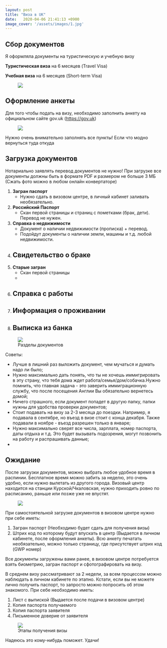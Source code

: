 ```yaml
---
layout: post
title: "Виза в UK"
date:   2020-04-06 21:41:13 +0900
image_cover: '/assets/images/1.jpg'
---
```


## Сбор документов

Я оформляла документы на туристическую и учебную визу

**Туристическая виза** на 6 месяцев (Travel Visa)

**Учебная виза** на 6 месяцев (Short-term Visa)

<figure>
  <img src="{{ site.url }}/assets/images/ticket.png" data-action="zoom" />
</figure>


## Оформление анкеты

Для того чтобы подать на визу, необходимо заполнить анкету на официальном сайте gov.uk (https://gov.uk)


<figure>
  <img src="{{ site.url }}/assets/" data-action="zoom" />
</figure>

Нужно очень внимательно заполнять все пункты! Если что модно вернуться туда откуда


## Загрузка документов

Нотариально заявлять перевод документов не нужно! При загрузке все документы должны быть в формате PDF и размером не больше 3 МБ (Сжать фото можно в любом онлайн конвертаторе)

1) **Загран паспорт** 
    - Нужно сдать в визовом центре, в личный кабинет заливать необязательно.
2) **Российский Паспорт**
    - Скан первой страницы и страниц с пометками (брак, дети). Перевод не нужен.
3) **Справка о недвижимости**
    - Документ о наличии недвижимости (прописка) + перевод.
    - Подойдут документы о наличии земли, машины и т.д. любой недвижимости.
4) **Свидетельство о браке**
    -
5) **Старые загран**
    - Скан первой страницы 
    -
6) **Справка с работы**
    - 
7) **Информация о проживании**
    - 
8) **Выписка из банка**
    -
    
<figure>
  <img src="{{ site.url }}/assets/images/Фото/documents.png" data-action="zoom" />
  <figcaption> Разделы документов</figcaption>
</figure> 

Советы:
- Лучше в лишний раз выложить документ, чем мучаться и думать надо ли было;
- Нужно максимально дать понять, что ты не хочешь иммигрировать в эту страну, что тебя дома ждет работа/семья/дом/собачка.Нужно помнить, что главная задача - это заверить иммиграционную службу, что после посещения Англии Вы обязательно вернетесь домой;
- Ничего страшного, если документ попадет в другую папку, папки нужны для удобства проверки документов;
- Стоит подавать на визу за 2-3 месяца до поездки. Например, я подавала в сентябре, но въезд в визе стоит с конца декабря. Также подавали в ноябре - въезд разрешен только в январе;
- Нужно максимально сверят все числа, зарплата, номер паспорта, даты отдыха и т.д. Это будет вызывать подозрения, могут позвонить на работу и распрашивать данные;
- 

## Ожидание

После загрузки документов, можно выбрать любое удобное время в распинии. Бесплатное время можно забить за неделю, это очень удобно, если нужно вылетать из другого города. 
Визовый центр находится на станции Курской/Чкаловская, нужно приходить ровно по расписанию, раньше или позже уже не впустят.

<figure>
  <img src="{{ site.url }}/assets/images/museum.JPG" data-action="zoom" />
</figure>

При самостоятельной загрузке документов в визовом центре нужно при себе иметь:
1. Загран паспорт (Необходимо будет сдать для получения визы)
2. Штрих код по которому будут впускать в центр (Выдается в личном кабинете, после оформления анкеты). Всю анкету печатать необязательно, можно только страницу, где присутствует штрих код (GWP номер)

Все документы загружены вами ранее, в визовом центре потребуется взять биометрию, загран паспорт и сфотографировать на визу.

В среднем визу рассматривают за 2 недели, за всем процессом можно наблюдать в личном кабинете по этапно. Кстати, если вы не можете лично получить паспорт, то запросто можно попросить об этом знакомого. При себе необходимо иметь:
1. Лист с выпиской (Выдается после подачи в визовом центре)
2. Копия паспорта получаемого 
3. Копия паспорта заявителя 
4. Письменное доверие от заявителя

<figure>
  <img src="{{ site.url }}/assets/images/Фото/etap.png" data-action="zoom" />
  <figcaption>Этапы получения визы</figcaption>
</figure>

Надеюсь это кому-нибудь поможет. Удачи!

